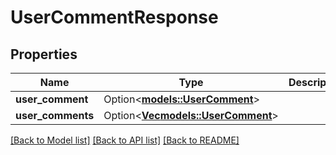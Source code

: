 # UserCommentResponse

## Properties

Name | Type | Description | Notes
------------ | ------------- | ------------- | -------------
**user_comment** | Option<[**models::UserComment**](UserComment.md)> |  | [optional]
**user_comments** | Option<[**Vec<models::UserComment>**](UserComment.md)> |  | [optional]

[[Back to Model list]](../README.md#documentation-for-models) [[Back to API list]](../README.md#documentation-for-api-endpoints) [[Back to README]](../README.md)


